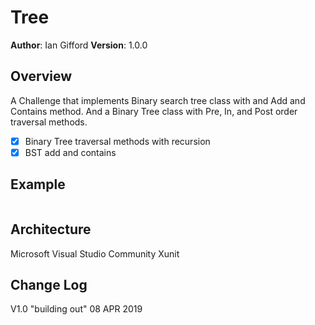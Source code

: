 # Tree

**Author**: Ian Gifford
**Version**: 1.0.0

## Overview
A Challenge that implements Binary search tree class with and Add and Contains method. And a Binary Tree class with Pre, In, and Post order traversal methods.

- [X] Binary Tree traversal methods with recursion
- [x] BST add and contains

## Example
![]()

## Architecture
Microsoft Visual Studio Community
Xunit

## Change Log
V1.0 "building out" 08 APR 2019
